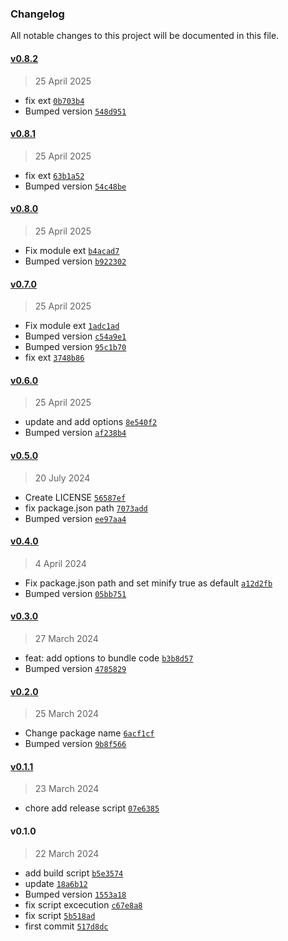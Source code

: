 ### Changelog

All notable changes to this project will be documented in this file. 

#### [v0.8.2](https://github.com/zumerlab/zumerbox-build/compare/v0.8.1...v0.8.2)

> 25 April 2025

- fix ext [`0b703b4`](https://github.com/zumerlab/zumerbox-build/commit/0b703b4b3865147ba8c29e7d4b7afc1a6aba7110)
- Bumped version [`548d951`](https://github.com/zumerlab/zumerbox-build/commit/548d951d26e51bc41b096d556cf3cf1478036b5f)

#### [v0.8.1](https://github.com/zumerlab/zumerbox-build/compare/v0.8.0...v0.8.1)

> 25 April 2025

- fix ext [`63b1a52`](https://github.com/zumerlab/zumerbox-build/commit/63b1a5228f3624732f3610303578f9a20d4e9bbc)
- Bumped version [`54c48be`](https://github.com/zumerlab/zumerbox-build/commit/54c48bea1ced5bc4ac94aa5e528afb4b1c8a367d)

#### [v0.8.0](https://github.com/zumerlab/zumerbox-build/compare/v0.7.0...v0.8.0)

> 25 April 2025

- Fix module ext [`b4acad7`](https://github.com/zumerlab/zumerbox-build/commit/b4acad72c936cc0214d17087d63299a8ce6b14c4)
- Bumped version [`b922302`](https://github.com/zumerlab/zumerbox-build/commit/b922302cf3643be01ee978c61956542cc3abfa3e)

#### [v0.7.0](https://github.com/zumerlab/zumerbox-build/compare/v0.6.0...v0.7.0)

> 25 April 2025

- Fix module ext [`1adc1ad`](https://github.com/zumerlab/zumerbox-build/commit/1adc1ade3012c003498a7d317afe6272450d1bcd)
- Bumped version [`c54a9e1`](https://github.com/zumerlab/zumerbox-build/commit/c54a9e15fee7f093760ee5c4a35a12aec850d54f)
- Bumped version [`95c1b70`](https://github.com/zumerlab/zumerbox-build/commit/95c1b708f5bfe136a2c1c6c33739435efc9284e8)
- fix ext [`3748b86`](https://github.com/zumerlab/zumerbox-build/commit/3748b86f2e9f5cbf4edcb5d524b5547befd33df8)

#### [v0.6.0](https://github.com/zumerlab/zumerbox-build/compare/v0.5.0...v0.6.0)

> 25 April 2025

- update and add options [`8e540f2`](https://github.com/zumerlab/zumerbox-build/commit/8e540f268c6db1263434047d3e8d9aa1744f3eb9)
- Bumped version [`af238b4`](https://github.com/zumerlab/zumerbox-build/commit/af238b4a41eaf52d0b6d6a63b119543baa7b92c8)

#### [v0.5.0](https://github.com/zumerlab/zumerbox-build/compare/v0.4.0...v0.5.0)

> 20 July 2024

- Create LICENSE [`56587ef`](https://github.com/zumerlab/zumerbox-build/commit/56587efbe4808a050ee2d4a2fbd11a0c500ce8d7)
- fix package.json path [`7073add`](https://github.com/zumerlab/zumerbox-build/commit/7073add3c7fc6cb02ba5baeabc04c6043fe9d1a7)
- Bumped version [`ee97aa4`](https://github.com/zumerlab/zumerbox-build/commit/ee97aa4d176f400dd05576e05c9b7ac39e3d4e57)

#### [v0.4.0](https://github.com/zumerlab/zumerbox-build/compare/v0.3.0...v0.4.0)

> 4 April 2024

- Fix package.json path and set minify true as default [`a12d2fb`](https://github.com/zumerlab/zumerbox-build/commit/a12d2fbd10683ea03727e8ef6b1a2ab856fc1653)
- Bumped version [`05bb751`](https://github.com/zumerlab/zumerbox-build/commit/05bb75106ed737dc2c3f48c1eafadf68a0ee3552)

#### [v0.3.0](https://github.com/zumerlab/zumerbox-build/compare/v0.2.0...v0.3.0)

> 27 March 2024

- feat: add options to bundle code [`b3b8d57`](https://github.com/zumerlab/zumerbox-build/commit/b3b8d571fa0eff711dc181a6f0410cac38bf5831)
- Bumped version [`4785829`](https://github.com/zumerlab/zumerbox-build/commit/4785829190d0dee78d19d0e39730c222c2597de8)

#### [v0.2.0](https://github.com/zumerlab/zumerbox-build/compare/v0.1.1...v0.2.0)

> 25 March 2024

- Change package name [`6acf1cf`](https://github.com/zumerlab/zumerbox-build/commit/6acf1cffe9cb896c39f88da4bf0ed354fd8f3066)
- Bumped version [`9b8f566`](https://github.com/zumerlab/zumerbox-build/commit/9b8f566a0cafe54d65f691dc7bf0ea4a0cd8976e)

#### [v0.1.1](https://github.com/zumerlab/zumerbox-build/compare/v0.1.0...v0.1.1)

> 23 March 2024

- chore add release script [`07e6385`](https://github.com/zumerlab/zumerbox-build/commit/07e63851103d48db29c22bec1ba781a75ef42181)

#### v0.1.0

> 22 March 2024

- add build script [`b5e3574`](https://github.com/zumerlab/zumerbox-build/commit/b5e3574aa06221660e64c5df1532bec0f4d68e26)
- update [`18a6b12`](https://github.com/zumerlab/zumerbox-build/commit/18a6b12c94d6774164f59c87802474c363a702c2)
- Bumped version [`1553a18`](https://github.com/zumerlab/zumerbox-build/commit/1553a18b075685250b9be0b8e3b715112a2ac1ac)
- fix script excecution [`c67e8a8`](https://github.com/zumerlab/zumerbox-build/commit/c67e8a8733ffb130c33b2e17ab4b352cf6ae982a)
- fix script [`5b518ad`](https://github.com/zumerlab/zumerbox-build/commit/5b518ad4e7ffc3e56ccd4624383a6c4340b695b6)
- first commit [`517d8dc`](https://github.com/zumerlab/zumerbox-build/commit/517d8dc50af139d6b1c25f8f105006b00d603016)
